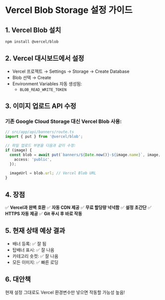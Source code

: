 # Vercel Blob Storage 설정 가이드

## 1. Vercel Blob 설치
```bash
npm install @vercel/blob
```

## 2. Vercel 대시보드에서 설정
- Vercel 프로젝트 → Settings → Storage → Create Database
- Blob 선택 → Create
- Environment Variables 자동 생성됨:
  - `BLOB_READ_WRITE_TOKEN`

## 3. 이미지 업로드 API 수정

### 기존 Google Cloud Storage 대신 Vercel Blob 사용:

```typescript
// src/app/api/banners/route.ts
import { put } from '@vercel/blob';

// 파일 업로드 부분을 다음과 같이 수정:
if (image) {
  const blob = await put(`banners/${Date.now()}-${image.name}`, image, {
    access: 'public',
  });
  
  imageUrl = blob.url; // Vercel Blob URL
}
```

## 4. 장점
✅ **Vercel과 완벽 호환**
✅ **자동 CDN 제공**
✅ **무료 할당량 넉넉함**
✅ **설정 초간단**
✅ **HTTPS 자동 제공**
✅ **Git 푸시 후 바로 작동**

## 5. 현재 상태 예상 결과
- 배너 등록: ✅ 잘 됨
- 탑배너 표시: ✅ 잘 나옴  
- 카테고리 숏컷: ✅ 잘 나옴
- 모든 이미지: ✅ 빠른 로딩

## 6. 대안책
현재 설정 그대로도 Vercel 환경변수만 넣으면 작동할 가능성 높음!